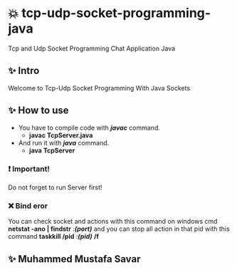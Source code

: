 # :boom: tcp-udp-socket-programming-java
Tcp and Udp Socket Programming Chat Application Java

## :sparkles: Intro
Welcome to Tcp-Udp Socket Programming With Java Sockets

## :sparkles: How to use
- You have to compile code with ***javac*** command.
  - **javac TcpServer.java** 
- And run it with ***java*** command.
  - **java TcpServer**

### :exclamation: Important!
Do not forget to run Server first!

### :x: Bind eror
You can check socket and actions with this command on windows cmd
**netstat -ano | findstr** :***(port)***
and you can stop all action in that pid with this command
**taskkill /pid** :***(pid)*** **/f**

## :sparkles: Muhammed Mustafa Savar 


        
